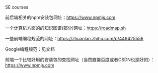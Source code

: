 SE courses

前后端相关的npm安装包网址：https://www.npmjs.com 

一个计算机方面的的知识图谱(部分)网址：https://roadmap.sh 

一些前端编程规范的网址：https://zhuanlan.zhihu.com/p/449425556

Google编程规范：见文档

前端一个比较好用的安装包的查找网址（当然直接百度或者CSDN也是好的）：https://www.npmjs.com

